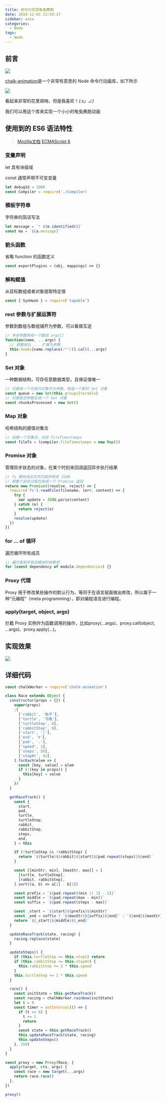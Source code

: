```yaml
---
title: 命令行实现龟兔赛跑
date: 2019-11-03 23:59:17
sidebar: auto
categories:
  - Node
tags:
  - Node
---
```


<!-- more -->

## 前言

![](http://q3roqx7vi.bkt.clouddn.com/20191102113824.png)

[chalk-animation](https://github.com/bokub/chalk-animation)是一个非常有意思的 Node 命令行动画库，如下所示

![](http://q3roqx7vi.bkt.clouddn.com/20191102235655.gif)

看起来非常的花里胡哨，但是我喜欢！_(:з」∠)_

我们可以用这个库来实现一个小小的龟兔赛跑动画

## 使用到的 ES6 语法特性

> [Mozilla文档](https://developer.mozilla.org/zh-CN/docs/Web/JavaScript/New_in_JavaScript/ECMAScript_6_support_in_Mozilla)
> [ECMAScript 6 ](http://es6.ruanyifeng.com/#docs/intro)

### 变量声明

let 具有块级域

const 通常声明不可变变量

```js
let debugId = 1000
const Compiler = require('./Compiler)
```

### 模板字符串

字符串的简洁写法

```js
let message = `* ${m.identified()}`
const ma = `${a.message}`
```

### 箭头函数

省略 function 的函数定义

```js
const exportPlugins = (obj, mappings) => {}
```

### 解构赋值

从目标数组或者对象提取特定值

```js
const { SynHook } = require('tapable')
```

### rest 参数与扩展运算符

参数到数组与数组铺开为参数，可以看做互逆

```js
// 多余参数转成一个数组 args[]
function(name, ...args) {
  // 把数组以 ... 扩展为参数
  this.hooks[name.replace(/**/)].call(...args)
}
```

### Set 对象

一种数据结构，可存任意数据类型，且保证值唯一

```js
// 可接收一个可迭代对象作为参数，构造一个新的 Set 对象
const queue = new Set(this.groupsIterable)
// 可接收空参数生成一个 Set 对象
const chunksProcessed = new Set()
```

### Map 对象

哈希结构的键值对集合

```js
// 创建一个空集合，交给 fileTimestamps
const fileTs = (compiler.fileTimestamps = new Map())
```

### Promise 对象

管理异步状态的对象，在某个时刻来回调返回异步执行结果

```js
// fs 模块读出文件内容并转成 JSON
// 把整个异步过程包装成一个 Promise 返回
return new Promise((resolve, reject) => {
  require('fs').readFile(filename, (err, content) => {
    try {
      var update = JSON.parse(content)
    } catch (e) {
      return reject(e)
    }
    resolve(update)
  })
})
```

### for ... of 循环

遍历循环所有成员

```js
// 遍历拿到所有该模块的依赖项
for (const dependency of module.dependencies) {}
```

### Proxy 代理

Proxy 用于修改某些操作的默认行为，等同于在语言层面做出修改，所以属于一种“元编程”（meta programming），即对编程语言进行编程。

### apply(target, object, args)

拦截 Proxy 实例作为函数调用的操作，比如proxy(...args)、proxy.call(object, ...args)、proxy.apply(...)。

## 实现效果

![](http://q3roqx7vi.bkt.clouddn.com/20191102114152.gif)

## 详细代码

```js
const chalkWorker = require('chalk-animation')

class Race extends Object {
  constructor(props = {}) {
    super(props)
    ;[
      ['rabbit', '兔子'],
      ['turtle', '乌龟'],
      ['turtleStep', 0],
      ['rabbitStep', 0],
      ['start', '|'],
      ['end', '》'],
      ['pad', '.'],
      ['speed', 1],
      ['steps', 50],
      ['stopAt', 42],
    ].forEach(elem => {
      const [key, value] = elem
      if (!(key in props)) {
        this[key] = value
      }
    })
  }

  getRaceTrack() {
    const {
      start,
      pad,
      turtle,
      turtleStep,
      rabbit,
      rabbitStep,
      steps,
      end,
    } = this

    if (!turtleStep && !rabbitStep) {
      return `${turtle}${rabbit}${start}${pad.repeat(steps)}${end}`
    }

    const [[minStr, min], [maxStr, max]] = [
      [turtle, turtleStep],
      [rabbit, rabbitStep],
    ].sort((a, b) => a[1] - b[1])

    const prefix = `${pad.repeat((min || 1) - 1)}`
    const middle = `${pad.repeat(max - min)}`
    const suffix = `${pad.repeat(steps - max)}`

    const _start = `${start}${prefix}${minStr}`
    const _end = suffix ? `${maxStr}${suffix}${end}` : `${end}${maxStr}`
    return `${_start}${middle}${_end}`
  }

  updateRaceTrack(state, racing) {
    racing.replace(state)
  }

  updateSteps() {
    if (this.turtleStep >= this.steps) return
    if (this.rabbitStep <= this.stopAt) {
      this.rabbitStep += 3 * this.speed
    }
    this.turtleStep += 1 * this.speed
  }

  race() {
    const initState = this.getRaceTrack()
    const racing = chalkWorker.rainbow(initState)
    let t = 0
    const timer = setInterval(() => {
      if (t <= 6) {
        t += 1
        return
      }
      const state = this.getRaceTrack()
      this.updateRaceTrack(state, racing)
      this.updateSteps()
    }, 150)
  }
}

const proxy = new Proxy(Race, {
  apply(target, ctx, args) {
    const race = new target(...args)
    return race.race()
  },
})

proxy()
```
